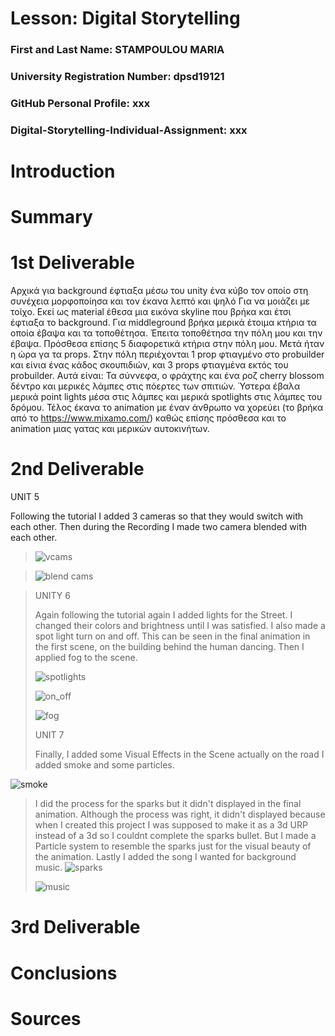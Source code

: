 # Lesson: Digital Storytelling

### First and Last Name: STAMPOULOU MARIA
### University Registration Number: dpsd19121
### GitHub Personal Profile: xxx
### Digital-Storytelling-Individual-Assignment: xxx

# Introduction



# Summary


# 1st Deliverable

Aρχικά για background έφτιαξα μέσω του unity ένα κύβο τον οποίο στη συνέχεια μορφοποίησα και τον έκανα λεπτό και ψηλό Για να μοιάζει με τοίχο. Εκεί ως material έθεσα μια εικόνα skyline που βρήκα και έτσι έφτιαξα το background. Για middleground βρήκα μερικά έτοιμα κτήρια τα οποία έβαψα και τα τοποθέτησα. Έπειτα τοποθέτησα την πόλη μου και την έβαψα. Πρόσθεσα επίσης 5 διαφορετικά κτήρια στην πόλη μου. Μετά ήταν η ώρα γα τα props. Στην πόλη περιέχονται 1 prop φτιαγμένο στο probuilder και είνια ένας κάδος σκουπιδιών, και 3 props φτιαγμένα εκτός του probuilder. Αυτά είναι: Τα σύννεφα, ο φράχτης και ένα ροζ cherry blossom δέντρο και μερικές λάμπες στις πόερτες των σπιτιών. Ύστερα έβαλα μερικά point lights μέσα στις λάμπες και μερικά spotlights στις λάμπες του δρόμου. Τέλος έκανα το animation με έναν άνθρωπο να χορεύει (το βρήκα από το https://www.mixamo.com/) καθώς επίσης πρόσθεσα και το animation μιας γατας και μερικών αυτοκινήτων.

# 2nd Deliverable

UNIT 5

Following the tutorial I added 3 cameras so that they would switch with each other. Then during the Recording I made two camera blended with each other.


>![vcams](https://user-images.githubusercontent.com/100956389/236769910-a4227ab0-7e18-48c4-977a-dc8be93813a7.PNG)

>
>
>
>

>![blend cams](https://user-images.githubusercontent.com/100956389/236770014-1b222394-61bc-4aef-aba0-d2d903920663.PNG)




>UNITY 6
>
>
>Again following the tutorial again I added lights for the Street. I changed their colors and brightness until I was satisfied. I also made a spot light turn on and off. This can be seen in the final animation in the first scene, on the building behind the human dancing. Then I applied fog to the scene.
>
>
>![spotlights](https://user-images.githubusercontent.com/100956389/236770909-00301980-de9a-430a-a926-988f61c01aea.PNG)
>
>
>
>![on_off](https://user-images.githubusercontent.com/100956389/236774097-1e75b33a-6a61-4be8-9547-ece4505fd1e0.PNG)
>
>
>
>![fog](https://user-images.githubusercontent.com/100956389/236771408-98b66334-99f1-40a3-a13b-2ad31dd77e58.PNG)
>
>
>
>UNIT 7
>
>
>Finally, I added some Visual Effects in the Scene actually on the road I added smoke and some particles. 
>
>
>
![smoke](https://user-images.githubusercontent.com/100956389/236772243-9f0e4d2f-2b6a-464b-ac0f-8d5b8f7635a9.PNG)
>
>
>
>I did the process for the sparks but it didn't displayed in the final animation. Although the process was right, it didn't displayed because when I created this project I was supposed to make it as a 3d URP instead of a 3d so I couldnt complete the sparks bullet. But I made a Particle system to resemble the sparks just for the visual beauty of the animation. 
Lastly I added the song I wanted for background music.
>![sparks](https://user-images.githubusercontent.com/100956389/236773663-31c2c8a8-b978-45f1-8d46-7b4e49bfa401.PNG)
>>
>
>![music](https://user-images.githubusercontent.com/100956389/236774807-6480aeb7-5d37-443e-9f23-aa78328904e5.PNG)



# 3rd Deliverable 


# Conclusions


# Sources
